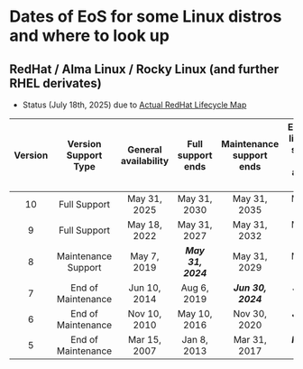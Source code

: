 # Dates of EoS for some Linux distros and where to look up

## RedHat / Alma Linux / Rocky Linux (and further RHEL derivates)

- Status (July 18th, 2025) due to [Actual RedHat Lifecycle Map](https://access.redhat.com/product-life-cycles?product=Red%20Hat%20Enterprise%20Linux)

|Version|Version Support Type|General availability|Full support ends|Maintenance support ends|Extended life cycle support (ELS) add-on ends|Extended life phase ends|Final Minor Release|
| :--: | :--: | :--: | :--: | :--: | :--: | :--: | :--: |
|10|Full Support|May 31, 2025|May 31, 2030|May 31, 2035|May 31, 2038|Ongoing|10.10|
| 9|Full Support|May 18, 2022|May 31, 2027|May 31, 2032|May 31, 2035|Ongoing|9.10|
| 8|Maintenance Support|May 7, 2019|***May 31, 2024***|May 31, 2029|May 31, 2032|Ongoing|8.10|
| 7|End of Maintenance|Jun 10, 2014|Aug 6, 2019|***Jun 30, 2024***|Jun 30, 2028|Ongoing|7.9|
| 6|End of Maintenance|Nov 10, 2010|May 10, 2016|Nov 30, 2020|***Jun 30, 2024***|Ongoing|6.10|
| 5|End of Maintenance|Mar 15, 2007|Jan 8, 2013|Mar 31, 2017|***Nov 30, 2020***|Ongoing|5.11|
